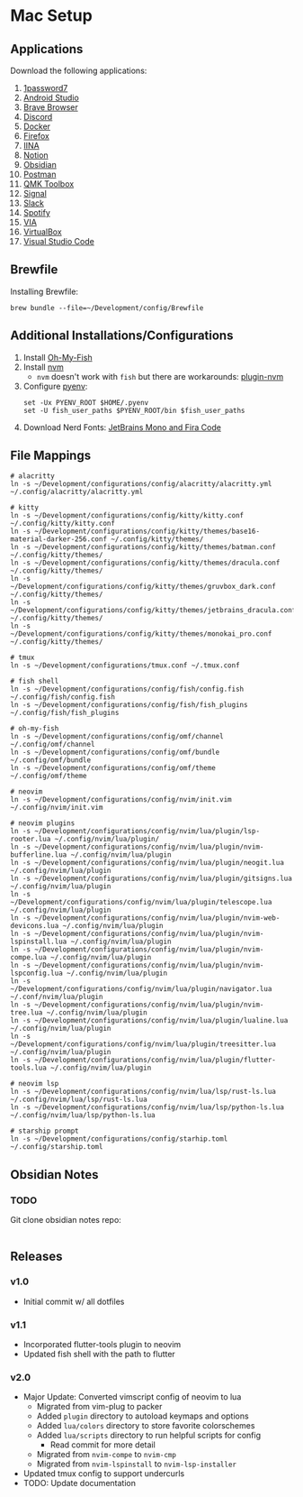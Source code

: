 # Mac Setup
## Applications
Download the following applications:
1. [1password7](https://1password.com/downloads/mac/) 
2. [Android Studio](https://developer.android.com/studio)
3. [Brave Browser](https://brave.com/download/) 
4. [Discord](https://discord.com/download)
5. [Docker](https://www.docker.com/products/docker-desktop)
6. [Firefox](https://www.mozilla.org/en-US/firefox/download/thanks/)
7. [IINA](https://iina.io/download/)
8. [Notion](https://www.notion.so/desktop)
9. [Obsidian](https://obsidian.md/)
10. [Postman](https://www.postman.com/downloads/)
11. [QMK Toolbox](https://github.com/qmk/qmk_toolbox)
12. [Signal](https://signal.org/download/)
13. [Slack](https://slack.com/downloads/mac)
14. [Spotify](https://www.spotify.com/us/download/mac/)
15. [VIA](https://caniusevia.com/)
16. [VirtualBox](https://www.virtualbox.org/wiki/Downloads)
17. [Visual Studio Code](https://code.visualstudio.com/download)

## Brewfile
Installing Brewfile:
```fish
brew bundle --file=~/Development/config/Brewfile
```

## Additional Installations/Configurations
1. Install [Oh-My-Fish](https://github.com/oh-my-fish/oh-my-fish) 
2. Install [nvm](https://github.com/nvm-sh/nvm#git-install) 
    - `nvm` doesn't work with `fish` but there are workarounds: [plugin-nvm](https://github.com/derekstavis/plugin-nvm)
3. Configure [pyenv](https://github.com/pyenv/pyenv#basic-github-checkout):
    ```fish
    set -Ux PYENV_ROOT $HOME/.pyenv
    set -U fish_user_paths $PYENV_ROOT/bin $fish_user_paths
    ```
4. Download Nerd Fonts: [JetBrains Mono and Fira Code](https://www.nerdfonts.com/font-downloads)

## File Mappings
```fish
# alacritty 
ln -s ~/Development/configurations/config/alacritty/alacritty.yml ~/.config/alacritty/alacritty.yml

# kitty 
ln -s ~/Development/configurations/config/kitty/kitty.conf ~/.config/kitty/kitty.conf
ln -s ~/Development/configurations/config/kitty/themes/base16-material-darker-256.conf ~/.config/kitty/themes/
ln -s ~/Development/configurations/config/kitty/themes/batman.conf ~/.config/kitty/themes/
ln -s ~/Development/configurations/config/kitty/themes/dracula.conf ~/.config/kitty/themes/
ln -s ~/Development/configurations/config/kitty/themes/gruvbox_dark.conf ~/.config/kitty/themes/
ln -s ~/Development/configurations/config/kitty/themes/jetbrains_dracula.conf ~/.config/kitty/themes/
ln -s ~/Development/configurations/config/kitty/themes/monokai_pro.conf ~/.config/kitty/themes/

# tmux 
ln -s ~/Development/configurations/tmux.conf ~/.tmux.conf

# fish shell
ln -s ~/Development/configurations/config/fish/config.fish ~/.config/fish/config.fish
ln -s ~/Development/configurations/config/fish/fish_plugins ~/.config/fish/fish_plugins

# oh-my-fish
ln -s ~/Development/configurations/config/omf/channel ~/.config/omf/channel
ln -s ~/Development/configurations/config/omf/bundle ~/.config/omf/bundle
ln -s ~/Development/configurations/config/omf/theme ~/.config/omf/theme

# neovim
ln -s ~/Development/configurations/config/nvim/init.vim ~/.config/nvim/init.vim

# neovim plugins
ln -s ~/Development/configurations/config/nvim/lua/plugin/lsp-rooter.lua ~/.config/nvim/lua/plugin/
ln -s ~/Development/configurations/config/nvim/lua/plugin/nvim-bufferline.lua ~/.config/nvim/lua/plugin
ln -s ~/Development/configurations/config/nvim/lua/plugin/neogit.lua ~/.config/nvim/lua/plugin
ln -s ~/Development/configurations/config/nvim/lua/plugin/gitsigns.lua ~/.config/nvim/lua/plugin
ln -s ~/Development/configurations/config/nvim/lua/plugin/telescope.lua ~/.config/nvim/lua/plugin
ln -s ~/Development/configurations/config/nvim/lua/plugin/nvim-web-devicons.lua ~/.config/nvim/lua/plugin
ln -s ~/Development/configurations/config/nvim/lua/plugin/nvim-lspinstall.lua ~/.config/nvim/lua/plugin
ln -s ~/Development/configurations/config/nvim/lua/plugin/nvim-compe.lua ~/.config/nvim/lua/plugin
ln -s ~/Development/configurations/config/nvim/lua/plugin/nvim-lspconfig.lua ~/.config/nvim/lua/plugin
ln -s ~/Development/configurations/config/nvim/lua/plugin/navigator.lua ~/.conf/nvim/lua/plugin
ln -s ~/Development/configurations/config/nvim/lua/plugin/nvim-tree.lua ~/.config/nvim/lua/plugin
ln -s ~/Development/configurations/config/nvim/lua/plugin/lualine.lua ~/.config/nvim/lua/plugin 
ln -s ~/Development/configurations/config/nvim/lua/plugin/treesitter.lua ~/.config/nvim/lua/plugin
ln -s ~/Development/configurations/config/nvim/lua/plugin/flutter-tools.lua ~/.config/nvim/lua/plugin

# neovim lsp 
ln -s ~/Development/configurations/config/nvim/lua/lsp/rust-ls.lua ~/.config/nvim/lua/lsp/rust-ls.lua
ln -s ~/Development/configurations/config/nvim/lua/lsp/python-ls.lua ~/.config/nvim/lua/lsp/python-ls.lua

# starship prompt
ln -s ~/Development/configurations/config/starhip.toml ~/.config/starship.toml
```

## Obsidian Notes
### TODO
Git clone obsidian notes repo:
```fish

```

## Releases
### v1.0
- Initial commit w/ all dotfiles

### v1.1
- Incorporated flutter-tools plugin to neovim
- Updated fish shell with the path to flutter 

### v2.0
- Major Update: Converted vimscript config of neovim to lua
    - Migrated from vim-plug to packer
    - Added `plugin` directory to autoload keymaps and options 
    - Added `lua/colors` directory to store favorite colorschemes
    - Added `lua/scripts` directory to run helpful scripts for config 
        - Read commit for more detail 
    - Migrated from `nvim-compe` to `nvim-cmp`
    - Migrated from `nvim-lspinstall` to `nvim-lsp-installer`
- Updated tmux config to support undercurls 
- TODO: Update documentation
